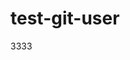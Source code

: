 <!--
 * @Description:
 * @Author: zzh
 * @Date: 2025-02-24 15:04:16
 * @LastEditTime: 2025-02-24 15:10:07
 * @LastEditors: zzh
 * @FilePath: /test-node/test-git-user/README.md
 *
-->

# test-git-user

3333
